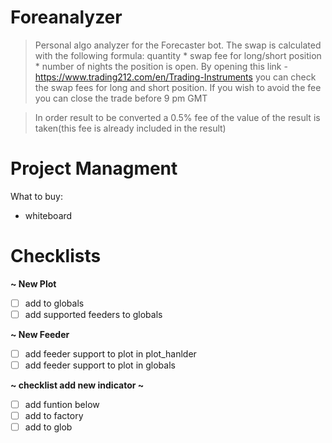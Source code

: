 # Foreanalyzer

> Personal algo analyzer for the Forecaster bot.
> The swap is calculated with the following formula: quantity * swap fee for long/short position * number of nights the position is open.
> By opening this link - https://www.trading212.com/en/Trading-Instruments  you can check the swap fees for long and short position.
> If you wish to avoid the fee you can close the trade before 9 pm GMT

> In order result to be converted a 0.5% fee of the value of the result is taken(this fee is already included in the result)

# Project Managment

What to buy:

- whiteboard

# Checklists

**~ New Plot**

- [ ] add to globals
- [ ] add supported feeders to globals

**~ New Feeder**

- [ ] add feeder support to plot in plot_hanlder
- [ ] add feeder support to plot in globals

**~ checklist add new indicator ~**
- [ ] add funtion below
- [ ] add to factory
- [ ] add to glob